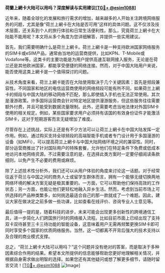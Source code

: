 **荷蘭上網卡大陆可以用吗？深度解读与实用建议[[TG💪+ @esim1088](https://t.me/s/esim1088)]**

近年来，随着全球化的发展和旅行需求的增加，越来越多的人开始关注跨境网络服务的问题，尤其是像“荷兰上網卡在大陆是否可用”这样的具体问题。这不仅涉及技术层面，还关系到个人的旅行体验和日常生活便利性。那么，究竟荷兰上網卡在大陆能不能用呢？本文将从多个角度为您详细解答，并提供一些实用建议。

首先，我们需要明确什么是荷兰上網卡。荷兰上網卡是一种支持欧洲国家网络服务的SIM卡或eSIM产品，通常由当地的运营商提供，比如KPN、T-Mobile或Vodafone等。这类卡的主要功能是为用户提供高速互联网接入服务，无论是在荷兰还是其他欧洲国家，都能享受便捷的网络连接。然而，对于中国大陆用户来说，能否使用这类上網卡是一个值得探讨的问题。

从技术角度来看，荷兰上網卡能否在大陆使用取决于几个关键因素：首先是频段兼容性。不同国家和地区的电信运营商使用的网络频段可能有所不同，如果荷兰上網卡的频段与中国大陆的移动网络不匹配，那么即使插入手机也无法正常使用。其次是漫游政策。许多国际运营商会针对特定地区提供漫游服务，但这些服务往往需要额外付费，并且可能受到数据流量限制。此外，还需要考虑当地法律对外国SIM卡使用的相关规定。例如，某些国家要求用户必须持有该国的有效身份证件才能激活SIM卡，这对于短期游客而言无疑增加了难度。

尽管存在上述挑战，实际上还是有不少方法可以让荷兰上網卡在中国大陆发挥一定作用。例如，通过购买支持全球频段的高端智能手机或者专门设计用于多国漫游的设备（如MiFi），可以提高荷兰上網卡与中国大陆网络环境之间的兼容性。同时，部分运营商推出了针对国际用户的特殊套餐，允许他们在特定条件下免费或低成本地访问本地网络资源。不过需要注意的是，在选择此类方案时一定要仔细阅读条款细则，以免产生不必要的费用或麻烦。

除了上述技术性分析外，我们还可以从用户体验的角度来讨论这一话题。对于经常往返于荷兰与中国之间的商务人士或留学生群体而言，拥有一个能够无缝切换两地网络环境的解决方案无疑是极其重要的。一方面，它可以帮助他们保持高效的工作状态；另一方面，也能让他们更轻松地融入异乡生活。然而，考虑到当前市场上可供选择的产品种类繁多，如何挑选最适合自己的那一款就成了一个难题。因此，建议大家在做决定之前多做一些功课，比如查看在线评价、咨询专业人士意见等。

最后值得一提的是，随着科技的进步，未来可能会出现更多创新性的跨境通信工具，进一步简化人们跨国旅行时的网络接入流程。比如目前市面上已经出现了支持双卡双待甚至三卡三待功能的智能设备，这意味着用户无需再频繁更换SIM卡即可同时享受多个国家的优质网络服务。当然，这一切都离不开背后强大的技术支持以及合理的商业模式支撑。

总之，“荷兰上網卡大陆可以用吗？”这个问题并没有绝对的答案，而是取决于多种因素综合作用的结果。希望本文所提供的信息能够帮助您更好地理解相关情况，并根据自身需求做出明智的选择。如果您还有其他疑问或想了解更多细节，请随时留言交流！[[TG💪+ @esim1088](https://t.me/s/esim1088) ![Image](https://i.postimg.cc/4NQfJmqS/Snipaste-2025-05-13-00-14-12.png)]